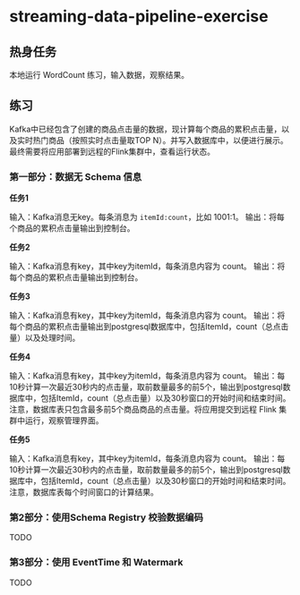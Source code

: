 # streaming-data-pipeline-exercise

## 热身任务

本地运行 WordCount 练习，输入数据，观察结果。

## 练习

Kafka中已经包含了创建的商品点击量的数据，现计算每个商品的累积点击量，以及实时热门商品（按照实时点击量取TOP N）。并写入数据库中，以便进行展示。最终需要将应用部署到远程的Flink集群中，查看运行状态。


### 第一部分：数据无 Schema 信息

**任务1**

输入：Kafka消息无key。每条消息为 `itemId:count`，比如 1001:1。
输出：将每个商品的累积点击量输出到控制台。

**任务2**

输入：Kafka消息有key，其中key为itemId，每条消息内容为 count。
输出：将每个商品的累积点击量输出到控制台。

**任务3**

输入：Kafka消息有key，其中key为itemId，每条消息内容为 count。
输出：将每个商品的累积点击量输出到postgresql数据库中，包括ItemId，count（总点击量）以及处理时间。

**任务4**

输入：Kafka消息有key，其中key为itemId，每条消息内容为 count。
输出：每10秒计算一次最近30秒内的点击量，取前数量最多的前5个，输出到postgresql数据库中，包括ItemId，count（总点击量）以及30秒窗口的开始时间和结束时间。注意，数据库表只包含最多前5个商品商品的点击量。将应用提交到远程 Flink 集群中运行，观察管理界面。

**任务5**

输入：Kafka消息有key，其中key为itemId，每条消息内容为 count。
输出：每10秒计算一次最近30秒内的点击量，取前数量最多的前5个，输出到postgresql数据库中，包括ItemId，count（总点击量）以及30秒窗口的开始时间和结束时间。注意，数据库表每个时间窗口的计算结果。


### 第2部分：使用Schema Registry 校验数据编码

TODO

### 第3部分：使用 EventTime 和 Watermark

TODO
